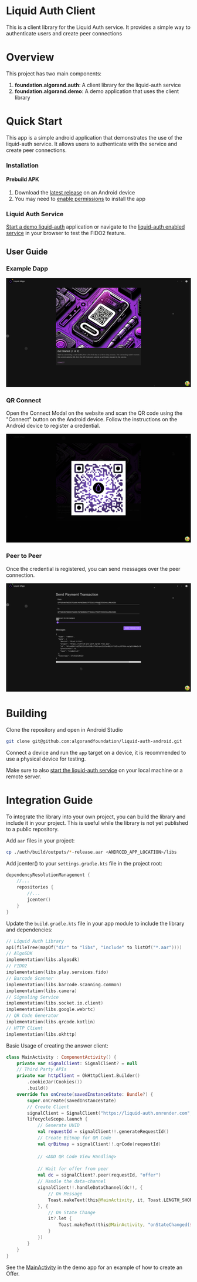# Liquid Auth Client

This is a client library for the Liquid Auth service. It provides a simple way to authenticate users and create peer connections

# Overview

This project has two main components:

1. **foundation.algorand.auth**: A client library for the liquid-auth service
2. **foundation.algorand.demo**: A demo application that uses the client library

# Quick Start

This app is a simple android application that demonstrates the use of the liquid-auth service. It allows users to authenticate with the service and create peer connections.

### Installation

#### Prebuild APK

1. Download the [latest release](https://github.com/algorandfoundation/liquid-auth-android/releases/download/v0.2.0/fido2-debug.apk) on an Android device
2. You may need to [enable permissions](https://www.androidauthority.com/how-to-install-apks-31494/) to install the app


### Liquid Auth Service

[Start a demo liquid-auth](https://github.com/algorandfoundation/liquid-auth?tab=readme-ov-file#getting-started) application or navigate to the [liquid-auth enabled service](https://liquid-auth.onrender.com) in your browser to test the FIDO2 feature.

## User Guide

### Example Dapp
![Step-1.png](.docs%2FStep-1.png)


### QR Connect

Open the Connect Modal on the website and scan the QR code using the "Connect" button on the Android device.
Follow the instructions on the Android device to register a credential.


![Step-1-QRCode.png](.docs%2FStep-1-QRCode.png)


### Peer to Peer

Once the credential is registered, you can send messages over the peer connection.

![Step-2.png](.docs%2FStep-2.png)


# Building

Clone the repository and open in Android Studio
```bash
git clone git@github.com:algorandfoundation/liquid-auth-android.git
```

Connect a device and run the `app` target on a device, it is recommended to use a physical device for testing.

Make sure to also [start the liquid-auth service](https://github.com/algorandfoundation/liquid-auth?tab=readme-ov-file#getting-started) on your local machine or a remote server.

# Integration Guide

To integrate the library into your own project, you can build the library and include it in your project. This is useful while
the library is not yet published to a public repository.

Add `aar` files in your project:
```bash
cp ./auth/build/outputs/*-release.aar <ANDROID_APP_LOCATION>/libs
```

Add jcenter() to your `settings.gradle.kts` file in the project root:
```kotlin
dependencyResolutionManagement {
    //...
    repositories {
        //...
        jcenter()
    }
}
```

Update the `build.gradle.kts` file in your app module to include the library and dependencies:
```kotlin
// Liquid Auth Library
api(fileTree(mapOf("dir" to "libs", "include" to listOf("*.aar"))))
// AlgoSDK
implementation(libs.algosdk)
// FIDO2
implementation(libs.play.services.fido)
// Barcode Scanner
implementation(libs.barcode.scanning.common)
implementation(libs.camera)
// Signaling Service
implementation(libs.socket.io.client)
implementation(libs.google.webrtc)
// QR Code Generator
implementation(libs.qrcode.kotlin)
// HTTP Client
implementation(libs.okhttp)
```

Basic Usage of creating the answer client:

```kotlin
class MainActivity : ComponentActivity() {
    private var signalClient: SignalClient? = null
    // Third Party APIs
    private var httpClient = OkHttpClient.Builder()
        .cookieJar(Cookies())
        .build()
    override fun onCreate(savedInstanceState: Bundle?) {
        super.onCreate(savedInstanceState)
        // Create Client
        signalClient = SignalClient("https://liquid-auth.onrender.com", this@MainActivity, httpClient)
        lifecycleScope.launch {
            // Generate UUID
            val requestId = signalClient!!.generateRequestId()
            // Create Bitmap for QR Code
            val qrBitmap = signalClient!!.qrCode(requestId)

            // <ADD QR Code View Handling>

            // Wait for offer from peer
            val dc = signalClient?.peer(requestId, "offer")
            // Handle the data-channel
            signalClient!!.handleDataChannel(dc!!, {
                // On Message
                Toast.makeText(this@MainActivity, it, Toast.LENGTH_SHORT).show()
            }, {
                // On State Change
                it?.let {
                    Toast.makeText(this@MainActivity, "onStateChanged($it)", Toast.LENGTH_SHORT).show()
                }
            })
        }
    }
}
```

See the [MainActivity](app/src/main/java/foundation/algorand/demo/MainActivity.kt) in the demo app for an example of how to create an Offer.
